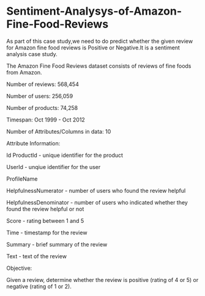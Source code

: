 # Sentiment-Analysys-of-Amazon-Fine-Food-Reviews
As part of this case study,we need to do predict whether the given review for Amazon fine food reviews is Positive or Negative.It is a sentiment analysis case study.

The Amazon Fine Food Reviews dataset consists of reviews of fine foods from Amazon.

Number of reviews: 568,454

Number of users: 256,059

Number of products: 74,258

Timespan: Oct 1999 - Oct 2012

Number of Attributes/Columns in data: 10

Attribute Information:

Id
ProductId - unique identifier for the product

UserId - unqiue identifier for the user

ProfileName

HelpfulnessNumerator - number of users who found the review helpful

HelpfulnessDenominator - number of users who indicated whether they found the review helpful or not

Score - rating between 1 and 5

Time - timestamp for the review

Summary - brief summary of the review

Text - text of the review

Objective:

Given a review, determine whether the review is positive (rating of 4 or 5) or negative (rating of 1 or 2).

